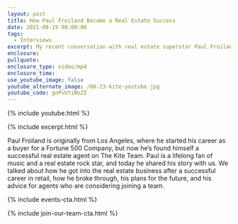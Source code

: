 ```yaml
---
layout: post
title: How Paul Froiland Became a Real Estate Success
date: 2021-08-19 00:00:00
tags:
  - Interviews
excerpt: My recent conversation with real estate superstar Paul Froiland.
enclosure:
pullquote:
enclosure_type: video/mp4
enclosure_time:
use_youtube_image: false
youtube_alternate_image: /08-23-kite-youtube.jpg
youtube_code: gnPvUYiNnZI
---
```

{% include youtube.html %}

{% include excerpt.html %}

Paul Froiland is originally from Los Angeles, where he started his career as a buyer for a Fortune 500 Company, but now he’s found himself a successful real estate agent on The Kite Team. Paul is a lifelong fan of music and a real estate rock star, and today he shared his story with us. We talked about how he got into the real estate business after a successful career in retail, how he broke through, his plans for the future, and his advice for agents who are considering joining a team.

{% include events-cta.html %}

{% include join-our-team-cta.html %}
